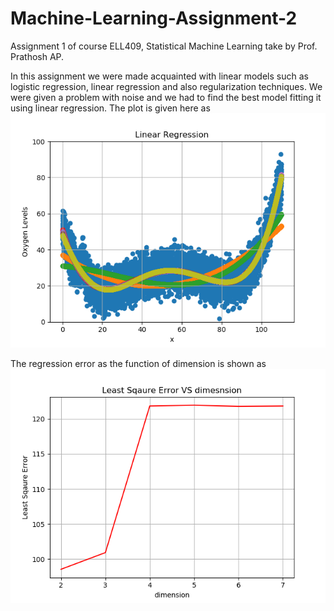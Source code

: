 # Machine-Learning-Assignment-2
Assignment 1 of course ELL409, Statistical Machine Learning take by Prof. Prathosh AP.

In this assignment we were made acquainted with linear models such as logistic regression, linear regression and also regularization techniques. We were given a problem with noise and we had to find the best model fitting it using linear regression. The plot is given here as 
![alt text](https://raw.githubusercontent.com/saurabhkumar8112/Machine-Learning-Assignment-2/master/River_plots.png)

The regression error as the function of dimension is shown as 
![alt text](https://raw.githubusercontent.com/saurabhkumar8112/Machine-Learning-Assignment-2/master/Linear%20Regression_river_test.png)
